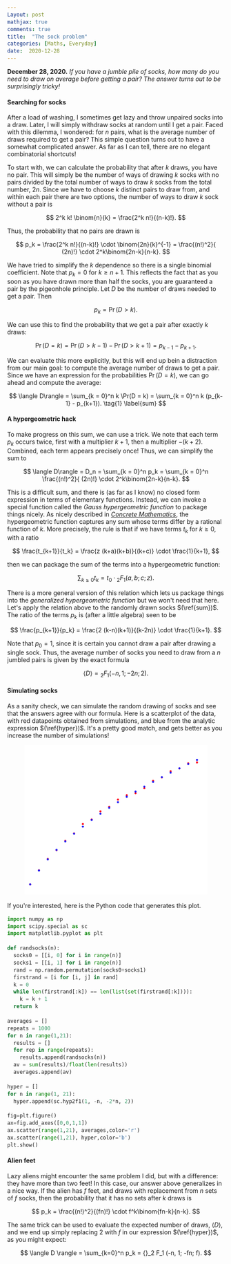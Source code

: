 ```yaml
---
Layout: post
mathjax: true
comments: true
title:  "The sock problem"
categories: [Maths, Everyday]
date:  2020-12-28
---
```


**December 28, 2020.** *If you have a jumble pile of socks,
  how many do you need to draw on average before getting a pair? The
  answer turns out to be surprisingly tricky!*

#### Searching for socks

After a load of washing, I sometimes get lazy and throw unpaired socks
into a draw.
Later, I will simply withdraw socks at random until I get a pair.
Faced with this dilemma, I wondered: for $n$ pairs, what is the
average number of draws required to get a pair?
This simple question turns out to have a somewhat complicated
answer. As far as I can tell, there are no elegant combinatorial
shortcuts!

To start with, we can calculate the probability that after $k$ draws,
you have no pair.
This will simply be the number of ways of drawing $k$ socks with no
pairs divided by the total number of ways to draw $k$ socks from the
total number, $2n$.
Since we have to choose $k$ distinct pairs to draw from, and within
each pair there are two options, the number of ways to draw $k$ sock
without a pair is

$$
2^k k! \binom{n}{k} = \frac{2^k n!}{(n-k)!}.
$$

Thus, the probability that no pairs are drawn is

$$
p_k = \frac{2^k n!}{(n-k)!} \cdot \binom{2n}{k}^{-1} = \frac{(n!)^2}{
(2n)!} \cdot 2^k\binom{2n-k}{n-k}.
$$

We have tried to simplify the $k$ dependence so there is a single
binomial coefficient.
Note that $p_k = 0$ for $k \geq n + 1$.
This reflects the fact that as you soon as you have drawn more than
half the socks, you are guaranteed a pair by the pigeonhole principle.
Let $D$ be the number of draws needed to get a pair.
Then

$$
p_k = \Pr(D > k).
$$

We can use this to find the probability that we get a pair after
exactly $k$ draws:

$$
\Pr(D = k) = \Pr(D > k - 1) - \Pr(D > k + 1) = p_{k-1} - p_{k+1}.
$$

We can evaluate this more explicitly, but this will end up bein a
distraction from our main goal: to compute the average number of draws
to get a pair.
Since we have an expression for the probabilities $\Pr(D = k)$, we can
go ahead and compute the average:

$$
\langle D\rangle = \sum_{k = 0}^n k \Pr(D = k) = \sum_{k = 0}^n k
(p_{k-1} - p_{k+1}). \tag{1} \label{sum}
$$

#### A hypergeometric hack

To make progress on this sum, we can use a trick.
We note that each term $p_k$ occurs twice, first with a multiplier
$k+1$, then a multiplier $-(k+2)$.
Combined, each term appears precisely once!
Thus, we can simplify the sum to

$$
\langle D\rangle = D_n = \sum_{k = 0}^n p_k = \sum_{k = 0}^n \frac{(n!)^2}{
(2n)!} \cdot 2^k\binom{2n-k}{n-k}.
$$

This is a difficult sum, and there is (as far as I know) no closed
form expression in terms of elementary functions.
Instead, we can invoke a special function called the *Gauss
hypergeometric function* to package things nicely.
As nicely described in
[*Concrete Mathematics*](https://www-cs-faculty.stanford.edu/~knuth/gkp.html),
the hypergeometric function captures any sum whose terms differ by a
rational function of $k$.
More precisely, the rule is that if we have terms $t_k$ for $k \geq
0$, with a ratio

$$
\frac{t_{k+1}}{t_k} = \frac{z (k+a)(k+b)}{(k+c)} \cdot \frac{1}{k+1},
$$

then we can package the sum of the terms into a hypergeometric
function:

$$
\sum_{k\geq 0} t_k = t_0 \cdot {}_2 F_1(a, b; c; z).
$$

There is a more general version of this relation which lets us package
things into the *generalized hypergeometric function* but we won't
need that here.
Let's apply the relation above to the randomly drawn socks $(\ref{sum})$.
The ratio of the terms $p_k$ is (after a little algebra) seen to be

$$
\frac{p_{k+1}}{p_k} = \frac{2 (k-n)(k+1)}{(k-2n)} \cdot \frac{1}{k+1}.
$$

Note that $p_0 = 1$, since it is certain you cannot draw a pair after
drawing a single sock.
Thus, the average number of socks you need to draw from a $n$ jumbled
pairs is given by the exact formula

$$
\langle D\rangle = {}_2 F_1 (-n, 1; -2n; 2). \label{hyper} \tag{2}
$$

#### Simulating socks

As a sanity check, we can simulate the random drawing of socks and see
that the answers agree with our formula.
Here is a scatterplot of the data, with red datapoints obtained from
simulations, and blue from the analytic expression $(\ref{hyper})$.
It's a pretty good match, and gets better as you increase the number
of simulations!

<figure>
    <div style="text-align:center"><img src
    ="/images/posts/sockssim.png"/>
	</div>
	</figure>

If you're interested, here is the Python code that generates this plot.

```python
import numpy as np
import scipy.special as sc
import matplotlib.pyplot as plt

def randsocks(n):
  socks0 = [[i, 0] for i in range(n)]
  socks1 = [[i, 1] for i in range(n)]
  rand = np.random.permutation(socks0+socks1)
  firstrand = [i for [i, j] in rand]
  k = 0
  while len(firstrand[:k]) == len(list(set(firstrand[:k]))):
    k = k + 1
  return k

averages = []
repeats = 1000
for n in range(1,21):
  results = []
  for rep in range(repeats):
    results.append(randsocks(n))
  av = sum(results)/float(len(results))
  averages.append(av)

hyper = []
for n in range(1, 21):
  hyper.append(sc.hyp2f1(1, -n, -2*n, 2))

fig=plt.figure()
ax=fig.add_axes([0,0,1,1])
ax.scatter(range(1,21), averages,color='r')
ax.scatter(range(1,21), hyper,color='b')
plt.show()
```

#### Alien feet

Lazy aliens might encounter the same problem I did, but with a
difference: they have more than two feet!
In this case, our answer above generalizes in a nice way.
If the alien has $f$ feet, and draws with replacement from $n$ sets of
$f$ socks, then the probability that it has no sets after $k$ draws is

$$
p_k = \frac{(n!)^2}{(fn)!} \cdot f^k\binom{fn-k}{n-k}.
$$

The same trick can be used to evaluate the expected number of draws,
$\langle D\rangle$, and we end up simply replacing $2$ with $f$ in our
expression $(\ref{hyper})$, as you might expect:

$$
\langle D \rangle = \sum_{k=0}^n p_k = {}_2 F_1 (-n, 1; -fn; f).
$$
